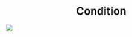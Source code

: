 <h1 align="center"> Condition </h1>
<img src="https://user-images.githubusercontent.com/25712677/57184402-1385e000-6e5f-11e9-99d9-32d2c383f751.png" style="max-width:100%;">
